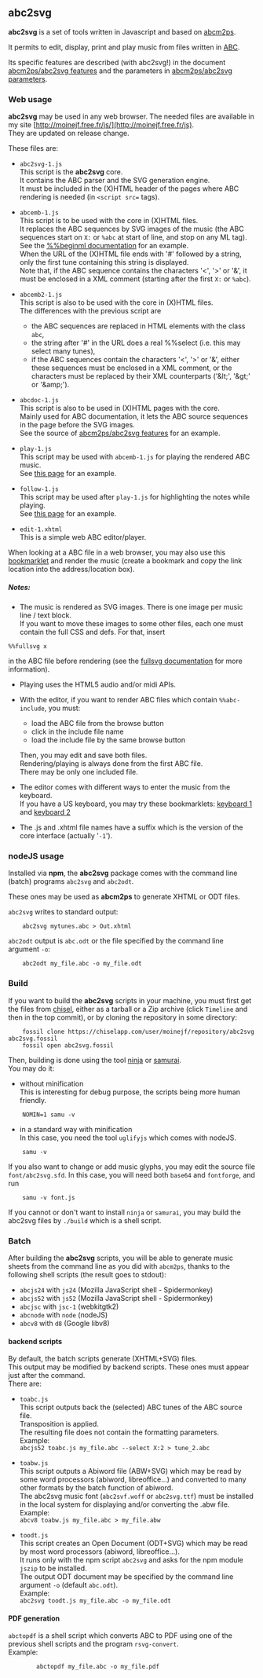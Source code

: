 ## abc2svg

**abc2svg** is a set of tools written in Javascript and based on
[abcm2ps](https://github.com/leesavide/abcm2ps).

It permits to edit, display, print and play music from files written in
[ABC](http://abcnotation.com/).

Its specific features are described (with abc2svg!) in the document
[abcm2ps/abc2svg features](http://moinejf.free.fr/abcm2ps-doc/features.xhtml)
and the parameters in
[abcm2ps/abc2svg parameters](http://moinejf.free.fr/abcm2ps-doc/index.html).

### Web usage

**abc2svg** may be used in any web browser.
The needed files are available in my site
[http://moinejf.free.fr/js/](http://moinejf.free.fr/js).  
They are updated on release change.

These files are:

- `abc2svg-1.js`   
  This script is the **abc2svg** core.  
  It contains the ABC parser and the SVG generation engine.  
  It must be included in the (X)HTML header of the pages
  where ABC rendering is needed (in `<script src=` tags).

- `abcemb-1.js`   
  This script is to be used with the core in (X)HTML files.  
  It replaces the ABC sequences by SVG images of the music
  (the ABC sequences start on `X:` or `%abc` at start of line,
  and stop on any ML tag).  
  See the
  [%%beginml documentation](http://moinejf.free.fr/abcm2ps-doc/beginml.xhtml)
  for an example.   
  When the URL of the (X)HTML file ends with '#' followed by a string,
  only the first tune containing this string is displayed.   
  Note that, if the ABC sequence contains the characters '<', '>' or '&',
  it must be enclosed in a XML comment (starting after the first `X:` or `%abc`).

- `abcemb2-1.js`   
  This script is also to be used with the core in (X)HTML files.  
  The differences with the previous script are
  - the ABC sequences are replaced in HTML elements with the class `abc`,
  - the string after '#' in the URL does a real %%select (i.e. this may
    select many tunes),
  - if the ABC sequences contain the characters '<', '>' or '&',
    either these sequences must be enclosed in a XML comment, or the characters
    must be replaced by their XML counterparts ('&amp;lt;', '&amp;gt;' or '&amp;amp;').
  
- `abcdoc-1.js`   
  This script is also to be used in (X)HTML pages with the core.  
  Mainly used for ABC documentation, it lets the ABC source sequences
  in the page before the SVG images.  
  See the source of
  [abcm2ps/abc2svg features](http://moinejf.free.fr/abcm2ps-doc/features.xhtml)
  for an example.

- `play-1.js`   
  This script may be used with `abcemb-1.js` for playing the
  rendered ABC music.  
  See [this page](http://moinejf.free.fr/abcm2ps-doc/au_clair.xhtml)
  for an example.

- `follow-1.js`   
  This script may be used after `play-1.js` for highlighting the notes
  while playing.   
  See [this page](http://moinejf.free.fr/abcm2ps-doc/tabac.xhtml)
  for an example.

- `edit-1.xhtml`   
  This is a simple web ABC editor/player.

When looking at a ABC file in a web browser, you may also use
this
<a href="javascript:(function(){d=document;b=d.body;b.innerHTML=%22\n%25abc-2.2\n%25%3c!--\n%22+b.textContent+%22%25--%3e\n%22;function%20f(u){s=d.createElement('script');s.setAttribute('src',u);b.appendChild(s);};f('http://moinejf.free.fr/js/abc2svg-1.js');f('http://moinejf.free.fr/js/abcemb-1.js');f('http://moinejf.free.fr/js/play-1.js');function%20t(){if(typeof%20dom_loaded=='function'){dom_loaded()}else{setTimeout(t,200)}};setTimeout(t,200)})();void(0)">bookmarklet</a>
and render the music
(create a bookmark and copy the link location into the address/location box).

##### Notes:
- The music is rendered as SVG images. There is one image per
  music line / text block.  
  If you want to move these images to some other files,
  each one must contain the full CSS and defs. For that, insert
```
%%fullsvg x
```
  in the ABC file before rendering (see the
  [fullsvg documentation](http://moinejf.free.fr/abcm2ps-doc/fullsvg.xhtml)
  for more information).

- Playing uses the HTML5 audio and/or midi APIs.

- With the editor, if you want to render ABC files
  which contain `%%abc-include`, you must:
  - load the ABC file from the browse button
  - click in the include file name
  - load the include file by the same browse button  

  Then, you may edit and save both files.  
  Rendering/playing is always done from the first ABC file.  
  There may be only one included file.

- The editor comes with different ways to enter the music from the keyboard.  
  If you have a US keyboard, you may try these bookmarklets:
<a href="javascript:(function(){if(typeof%20loadjs=='function'){loadjs('abckbd-1.js')}else{alert('use%20with%20abc2svg%20editor')}})();void(0)">keyboard 1</a>
and
<a href="javascript:(function(){if(typeof%20loadjs=='function'){loadjs('abckbd2-1.js')}else{alert('use%20with%20abc2svg%20editor')}})();void(0)">keyboard 2</a>

- The .js and .xhtml file names have a suffix which is the version of
  the core interface (actually '`-1`').

### nodeJS usage

Installed via **npm**, the **abc2svg** package comes with the
command line (batch) programs `abc2svg` and `abc2odt`.

These ones may be used as **abcm2ps** to generate XHTML or ODT files.   

`abc2svg` writes to standard output:   

```
    abc2svg mytunes.abc > Out.xhtml
```

`abc2odt` output is `abc.odt` or the file specified
by the command line argument `-o`:   

```
    abc2odt my_file.abc -o my_file.odt
```

### Build

If you want to build the **abc2svg** scripts in your machine,
you must first get the files from
[chisel](https://chiselapp.com/user/moinejf/repository/abc2svg),
either as a tarball or a Zip archive
(click `Timeline` and then in the top commit),
or by cloning the repository in some directory:

```
    fossil clone https://chiselapp.com/user/moinejf/repository/abc2svg abc2svg.fossil
    fossil open abc2svg.fossil
```

Then, building is done using the tool [ninja](https://ninja-build.org/)
or [samurai](https://github.com/michaelforney/samurai).  
You may do it:

- without minification  
  This is interesting for debug purpose, the scripts being more human friendly.

```
    NOMIN=1 samu -v
```

- in a standard way with minification  
  In this case, you need the tool `uglifyjs` which comes with nodeJS.

```
    samu -v
```

If you also want to change or add music glyphs, you may edit the source
file `font/abc2svg.sfd`. In this case, you will need both `base64` and `fontforge`,
and run

```
    samu -v font.js
```

If you cannot or don't want to install `ninja` or `samurai`, you may build
the abc2svg files by `./build` which is a shell script.

### Batch

After building the **abc2svg** scripts, you will be able to generate music
sheets from the command line as you did with `abcm2ps`, thanks to the
following shell scripts (the result goes to stdout):  

- `abcjs24` with `js24` (Mozilla JavaScript shell - Spidermonkey)
- `abcjs52` with `js52` (Mozilla JavaScript shell - Spidermonkey)
- `abcjsc` with `jsc-1` (webkitgtk2)
- `abcnode` with `node` (nodeJS)
- `abcv8` with `d8` (Google libv8)

#### backend scripts

By default, the batch scripts generate (XHTML+SVG) files.   
This output may be modified by backend scripts. These ones must appear
just after the command.   
There are:

- `toabc.js`   
  This script outputs back the (selected) ABC tunes of the ABC source file.   
  Transposition is applied.   
  The resulting file does not contain the formatting parameters.   
  Example:   
  `abcjs52 toabc.js my_file.abc --select X:2 > tune_2.abc`

- `toabw.js`   
  This script outputs a Abiword file (ABW+SVG) which may be read by some
  word processors (abiword, libreoffice...) and converted to many other
  formats by the batch function of abiword.   
  The abc2svg music font (`abc2svf.woff` or `abc2svg.ttf`) must be installed
  in the local system for displaying and/or converting the .abw file.   
  Example:   
  `abcv8 toabw.js my_file.abc > my_file.abw`

- `toodt.js`   
  This script creates an Open Document (ODT+SVG) which may be read by most
  word processors (abiword, libreoffice...).   
  It runs only with the npm script `abc2svg` and asks for the npm module
  `jszip` to be installed.   
  The output ODT document may be specified by the command line argument `-o`
  (default `abc.odt`).   
  Example:   
  `abc2svg toodt.js my_file.abc -o my_file.odt`

#### PDF generation

`abctopdf` is a shell script which converts ABC to PDF using one of the
previous shell scripts and the program `rsvg-convert`.   
  Example:

```
        abctopdf my_file.abc -o my_file.pdf
```
